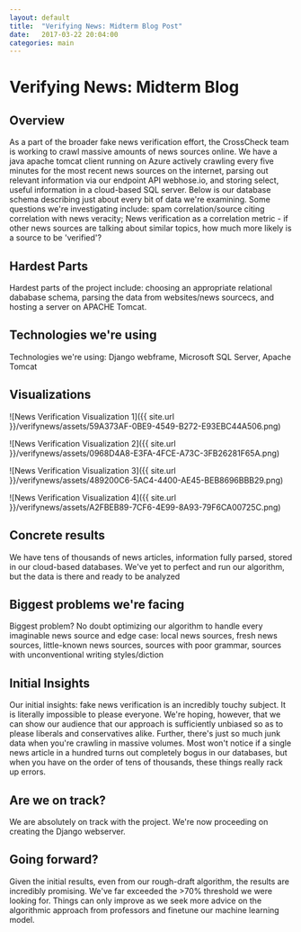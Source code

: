 ```yaml
---
layout: default
title:  "Verifying News: Midterm Blog Post"
date:   2017-03-22 20:04:00
categories: main
---
```

# Verifying News: Midterm Blog

## Overview

As a part of the broader fake news verification effort, the CrossCheck team is working to crawl massive amounts of news sources online. We have a java apache tomcat client running on Azure actively crawling every five minutes for the most recent news sources on the internet, parsing out relevant information via our endpoint API webhose.io, and storing select, useful information in a cloud-based SQL server. Below is our database schema describing just about every bit of data we're examining. Some questions we're investigating include: spam correlation/source citing correlation with news veracity; News verification as a correlation metric - if other news sources are talking about similar topics, how much more likely is a source to be 'verified'?

## Hardest Parts
Hardest parts of the project include: choosing an appropriate relational dababase schema, parsing the data from websites/news sourcecs, and hosting a server on APACHE Tomcat. 

## Technologies we're using
Technologies we're using: Django webframe, Microsoft SQL Server, Apache Tomcat

## Visualizations
![News Verification Visualization 1]({{ site.url }}/verifynews/assets/59A373AF-0BE9-4549-B272-E93EBC44A506.png)

![News Verification Visualization 2]({{ site.url }}/verifynews/assets/0968D4A8-E3FA-4FCE-A73C-3FB26281F65A.png)

![News Verification Visualization 3]({{ site.url }}/verifynews/assets/489200C6-5AC4-4400-AE45-BEB8696BBB29.png)

![News Verification Visualization 4]({{ site.url }}/verifynews/assets/A2FBEB89-7CF6-4E99-8A93-79F6CA00725C.png)
## Concrete results
We have tens of thousands of news articles, information fully parsed, stored in our cloud-based databases. We've yet to perfect and run our algorithm, but the data is there and ready to be analyzed

## Biggest problems we're facing
Biggest problem? No doubt optimizing our algorithm to handle every imaginable news source and edge case: local news sources, fresh news sources, little-known news sources, sources with poor grammar, sources with unconventional writing styles/diction

## Initial Insights

Our initial insights: fake news verification is an incredibly touchy subject. It is literally impossible to please everyone. We're hoping, however, that we can show our audience that our approach is sufficiently unbiased so as to please liberals and conservatives alike. Further, there's just so much junk data when you're crawling in massive volumes. Most won't notice if a single news article in a hundred turns out completely bogus in our databases, but when you have on the order of tens of thousands, these things really rack up errors. 

## Are we on track?
We are absolutely on track with the project. We're now proceeding on creating the Django webserver.


## Going forward?
Given the initial results, even from our rough-draft algorithm, the results are incredibly promising. We've far exceeded the >70% threshold we were looking for. Things can only improve as we seek more advice on the algorithmic approach from professors and finetune our machine learning model. 
